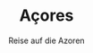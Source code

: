 ---
title: "Açores"
subtitle: "Reise auf die Azoren"
image: "azoren-teaser"
link: "https://photos.app.goo.gl/ykkKprPsvP4EpNyn9"
---